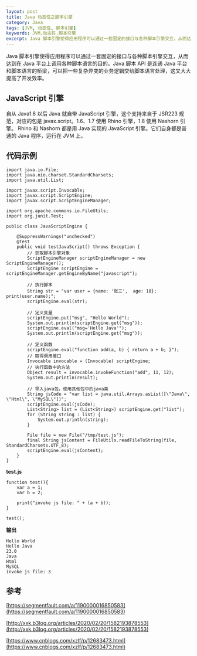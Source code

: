 ```yaml
---
layout: post
title: Java 动态性之脚本引擎
category: Java
tags: [JVM, 动态性, 脚本引擎]
keywords: JVM,动态性,脚本引擎
excerpt: Java 脚本引擎使得应用程序可以通过一套固定的接口与各种脚本引擎交互，从而达到在 Java 平台上调用各种脚本语言的目的。Java 脚本 API 是连通 Java 平台和脚本语言的桥梁，可以把一些复杂异变的业务逻辑交给脚本语言处理，这又大大提高了开发效率。
---
```


Java 脚本引擎使得应用程序可以通过一套固定的接口与各种脚本引擎交互，从而达到在 Java 平台上调用各种脚本语言的目的。Java 脚本 API 是连通 Java 平台和脚本语言的桥梁，可以把一些复杂异变的业务逻辑交给脚本语言处理，这又大大提高了开发效率。

## JavaScript 引擎

自从 Java1.6 以后 Java 就自带 JavaScript 引擎，这个支持来自于 JSR223 规范，对应的包是 javax.script。1.6、1.7 使用 Rhino 引擎，1.8 使用 Nashorn 引擎。
Rhino 和 Nashorn 都是用 Java 实现的 JavaScript 引擎。它们自身都是普通的 Java 程序，运行在 JVM 上。

## 代码示例

```
import java.io.File;
import java.nio.charset.StandardCharsets;
import java.util.List;

import javax.script.Invocable;
import javax.script.ScriptEngine;
import javax.script.ScriptEngineManager;

import org.apache.commons.io.FileUtils;
import org.junit.Test;

public class JavaScriptEngine {

    @SuppressWarnings("unchecked")
    @Test
    public void testJavaScript() throws Exception {
        // 获取脚本引擎对象
        ScriptEngineManager scriptEngineManager = new ScriptEngineManager();
        ScriptEngine scriptEngine = scriptEngineManager.getEngineByName("javascript");

        // 执行脚本
        String str = "var user = {name: '张三',  age: 18}; print(user.name);";
        scriptEngine.eval(str);

        // 定义变量
        scriptEngine.put("msg", "Hello World");
        System.out.println(scriptEngine.get("msg"));
        scriptEngine.eval("msg='Hello Java'");
        System.out.println(scriptEngine.get("msg"));

        // 定义函数
        scriptEngine.eval("function add(a, b) { return a + b; }");
        // 取得调用接口
        Invocable invocable = (Invocable) scriptEngine;
        // 执行函数中的方法
        Object result = invocable.invokeFunction("add", 11, 12);
        System.out.println(result);

        // 导入java包，使用其他包中的java类
        String jsCode = "var list = java.util.Arrays.asList([\"Java\", \"Html\", \"MySQL\"])";
        scriptEngine.eval(jsCode);
        List<String> list = (List<String>) scriptEngine.get("list");
        for (String string : list) {
            System.out.println(string);
        }

        File file = new File("/tmp/test.js");
        final String jsContent = FileUtils.readFileToString(file, StandardCharsets.UTF_8);
        scriptEngine.eval(jsContent);
    }
}
```

**test.js**
```
function test(){
    var a = 1;
    var b = 2;

    print("invoke js file: " + (a + b));   
}

test();
```

**输出**
```
Hello World
Hello Java
23.0
Java
Html
MySQL
invoke js file: 3
```

## 参考

[https://segmentfault.com/a/1190000016850583](https://segmentfault.com/a/1190000016850583)

[http://xxk.b3log.org/articles/2020/02/20/1582193878553](http://xxk.b3log.org/articles/2020/02/20/1582193878553)

[https://www.cnblogs.com/xzlf/p/12683473.html](https://www.cnblogs.com/xzlf/p/12683473.html)
